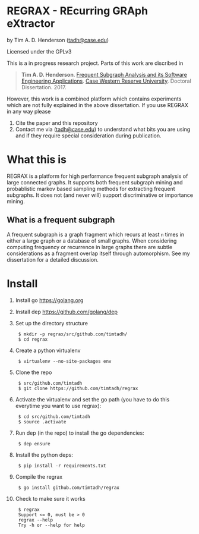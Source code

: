 # REGRAX - REcurring GRAph eXtractor

by Tim A. D. Henderson (tadh@case.edu)

Licensed under the GPLv3

This is a in progress research project. Parts of this work are discribed in

> **Tim A. D. Henderson**. [Frequent Subgraph Analysis and its Software
> Engineering
> Applications](http://hackthology.com/frequent-subgraph-analysis-and-its-software-engineering-applications.html).
> [Case Western Reserve University](http://case.edu/).
> Doctoral Dissertation. 2017.

However, this work is a combined platform which contains experiments which are
not fully explained in the above dissertation. If you use REGRAX in any way
please

1. Cite the paper and this repository
2. Contact me via (tadh@case.edu) to understand what bits you are using and if
   they require special consideration during publication.

# What this is

REGRAX is a platform for high performance frequent subgraph analysis of large
connected graphs. It supports both frequent subgraph mining and probablistic
markov based sampling methods for extracting frequent subgraphs. It does not
(and never will) support discriminative or importance mining.

## What is a frequent subgraph

A frequent subgraph is a graph fragment which recurs at least `n` times in
either a large graph or a database of small graphs. When considering computing
frequency or recurrence in large graphs there are subtle considerations as a
fragment overlap itself through automorphism. See my dissertation for a detailed
discussion.

# Install

1. Install go <https://golang.org>

2. Install dep <https://github.com/golang/dep>

3. Set up the directory structure

        $ mkdir -p regrax/src/github.com/timtadh/
        $ cd regrax

3. Create a python virtualenv

        $ virtualenv --no-site-packages env

3. Clone the repo

        $ src/github.com/timtadh
        $ git clone https://github.com/timtadh/regrax

4. Activate the virtualenv and set the go path (you have to do this everytime
   you want to use regrax):

        $ cd src/github.com/timtadh
        $ source .activate

4. Run dep (in the repo) to install the go dependencies:

        $ dep ensure

4. Install the python deps:

        $ pip install -r requirements.txt

5. Compile the regrax

        $ go install github.com/timtadh/regrax

6. Check to make sure it works

        $ regrax
        Support <= 0, must be > 0
        regrax --help
        Try -h or --help for help

